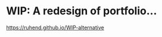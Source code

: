 # WIP: A redesign of portfolio... 

<a href="https://ruhend.github.io/WIP-alternative">https://ruhend.github.io/WIP-alternative</a>


